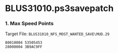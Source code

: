# BLUS31010.ps3savepatch

### 1. Max Speed Points

Target File: `BLUS31010_NFS_MOST_WANTED_SAVE\MUD.29`

```
80010004 53505453
28000004 3B9AC9FF
```

